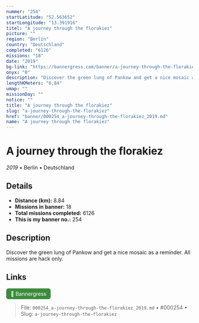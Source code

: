 ```yaml
---
nummer: "254"
startLatitude: "52.563652"
startLongitude: "13.391916"
titel: "A journey through the florakiez"
picture: ""
region: "Berlin"
country: "Deutschland"
completed: "6126"
missions: "18"
date: "2019"
bg-link: "https://bannergress.com/banner/a-journey-through-the-florakiez-ac90"
onyx: "0"
description: "Discover the green lung of Pankow and get a nice mosaic as a reminder. All missions are hack only."
lengthKMeters: "8,84"
umap: ""
missionDay: ""
notice: ""
title: "A journey through the florakiez"
slug: "a-journey-through-the-florakiez"
href: "banner/000254_a-journey-through-the-florakiez_2019.md"
name: "A journey through the florakiez"
---
```

# A journey through the florakiez

*2019* • Berlin • Deutschland





## Details
- **Distance (km):** 8.84
- **Missions in banner:** 18
- **Total missions completed:** 6126
- **This is my banner no.:** 254



## Description
Discover the green lung of Pankow and get a nice mosaic as a reminder. All missions are hack only.



## Links
<a href="https://bannergress.com/banner/a-journey-through-the-florakiez-ac90" target="_blank" style="display:inline-block;margin-right:8px;padding:6px 12px;background:#3c8b3c;color:#fff;text-decoration:none;border-radius:6px;">🔗 Bannergress</a>



> File: `000254_a-journey-through-the-florakiez_2019.md` • #000254 • Slug: `a-journey-through-the-florakiez`
